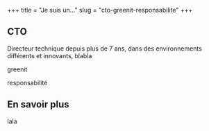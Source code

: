 +++
title = "Je suis un..."
slug = "cto-greenit-responsabilite"
+++


## CTO

Directeur technique depuis plus de 7 ans, dans des environnements différents et innovants, blabla


greenit

responsabilité

## En savoir plus

lala
